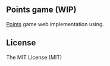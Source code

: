 ## Points game (WIP)

[Points](https://ru.wikipedia.org/wiki/Точки_\(игра\)) game web implementation using.

## License

The MIT License (MIT)
